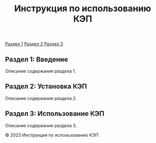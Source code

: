 <!DOCTYPE html>
<html lang="ru">
<head>
    <meta charset="UTF-8">
    <meta name="viewport" content="width=device-width, initial-scale=1.0">
    <title>Инструкция по использованию КЭП</title>

</head>
<body>

<header>
    <h1>Инструкция по использованию КЭП</h1>
</header>

<nav>
    <a href="#section1">Раздел 1</a>
    <a href="#section2">Раздел 2</a>
    <a href="#section3">Раздел 3</a>
    <!-- Добавьте дополнительные ссылки по мере необходимости -->
</nav>

<section id="section1">
    <h2>Раздел 1: Введение</h2>
    <p>Описание содержания раздела 1.</p>
</section>

<section id="section2">
    <h2>Раздел 2: Установка КЭП</h2>
    <p>Описание содержания раздела 2.</p>
</section>

<section id="section3">
    <h2>Раздел 3: Использование КЭП</h2>
    <p>Описание содержания раздела 3.</p>
</section>

<!-- Добавьте дополнительные разделы по мере необходимости -->

<footer>
    <p>&copy; 2023 Инструкция по использованию КЭП</p>
</footer>

</body>
</html>
